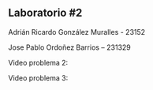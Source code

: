 ## Laboratorio #2

Adrián Ricardo González Muralles - 23152 

Jose Pablo Ordoñez Barrios – 231329 

Video problema 2: 

Video problema 3:
